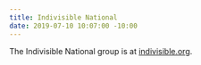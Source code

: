 ```yaml
---
title: Indivisible National
date: 2019-07-10 10:07:00 -10:00
---
```


The Indivisible National group is at [indivisible.org](http://indivisible.org).